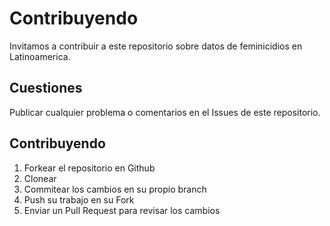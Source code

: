 # Contribuyendo

Invitamos a contribuir a este repositorio sobre datos de feminicidios en Latinoamerica.

## Cuestiones

Publicar cualquier problema o comentarios en el Issues de este repositorio.

## Contribuyendo

1. Forkear el repositorio en Github
2. Clonear
3. Commitear los cambios en su propio branch
4. Push su trabajo en su Fork
5. Enviar un Pull Request para revisar los cambios